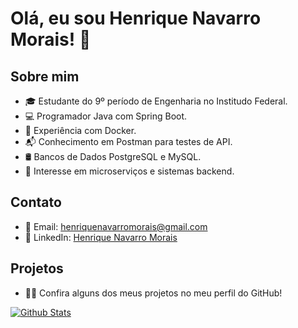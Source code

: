 # Olá, eu sou Henrique Navarro Morais! 👋

## Sobre mim
- 🎓 Estudante do 9º período de Engenharia no Institudo Federal.
- 💻 Programador Java com Spring Boot.
- 🐳 Experiência com Docker.
- 📬 Conhecimento em Postman para testes de API.
- 🛢️ Bancos de Dados PostgreSQL e MySQL.
- 🪪 Interesse em microserviços e sistemas backend.

## Contato
- 📧 Email: [henriquenavarromorais@gmail.com](mailto:henriquenavarromorais@gmail.com)
- 🔗 LinkedIn: [Henrique Navarro Morais](https://www.linkedin.com/in/henrique-navarro-morais-5532ab1a4/)

## Projetos
- 👨‍💻 Confira alguns dos meus projetos no meu perfil do GitHub!

[![Github Stats](https://github-readme-stats.vercel.app/api?username=Henrique-Navarro&show_icons=true&theme=dark)](https://github.com/Henrique-Navarro)
